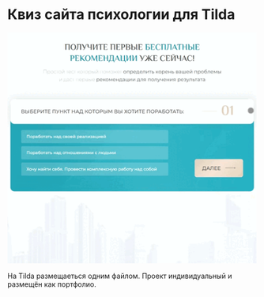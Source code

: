 # Квиз сайта психологии для Tilda

![color picker](./imges/cvis.gif)

На Tilda размещаеться одним файлом.
Проект индивидуальный и размещён как портфолио.